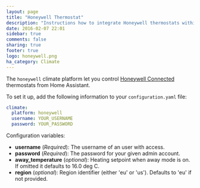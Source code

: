 ```yaml
---
layout: page
title: "Honeywell Thermostat"
description: "Instructions how to integrate Honeywell thermostats within Home Assistant."
date: 2016-02-07 22:01
sidebar: true
comments: false
sharing: true
footer: true
logo: honeywell.png
ha_category: Climate
---
```



The `honeywell` climate platform let you control [Honeywell Connected](http://getconnected.honeywell.com/en/) thermostats from Home Assistant.

To set it up, add the following information to your `configuration.yaml` file:

```yaml
climate:
  platform: honeywell
  username: YOUR_USERNAME
  password: YOUR_PASSWORD
```

Configuration variables:

- **username** (*Required*): The username of an user with access.
- **password** (*Required*): The password for your given admin account.
- **away_temperature** (*optional*): Heating setpoint when away mode is on. If omitted it defaults to 16.0 deg C.
- **region** (*optional*): Region identifier (either 'eu' or 'us'). Defaults to 'eu' if not provided.
